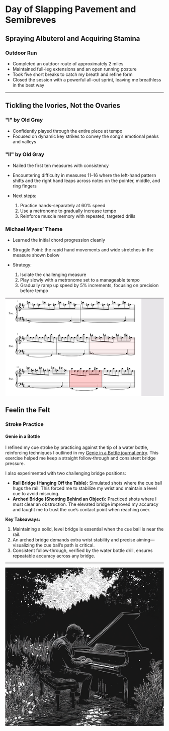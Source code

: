 # Day of Slapping Pavement and Semibreves

## Spraying Albuterol and Acquiring Stamina

### Outdoor Run

- Completed an outdoor route of approximately 2 miles
- Maintained full-leg extensions and an open running posture
- Took five short breaks to catch my breath and refine form
- Closed the session with a powerful all-out sprint, leaving me breathless in the best way

---

## Tickling the Ivories, Not the Ovaries

### "I" by Old Gray

- Confidently played through the entire piece at tempo
- Focused on dynamic key strikes to convey the song’s emotional peaks and valleys

### "II" by Old Gray

- Nailed the first ten measures with consistency
- Encountering difficulty in measures 11–16 where the left-hand pattern shifts and the right hand leaps across notes on the pointer, middle, and ring fingers
- Next steps:

  1. Practice hands-separately at 60% speed
  2. Use a metronome to gradually increase tempo
  3. Reinforce muscle memory with repeated, targeted drills

### Michael Myers’ Theme

- Learned the initial chord progression cleanly
- Struggle Point: the rapid hand movements and wide stretches in the measure shown below
- Strategy:

  1. Isolate the challenging measure
  2. Play slowly with a metronome set to a manageable tempo
  3. Gradually ramp up speed by 5% increments, focusing on precision before tempo

![Michael Myers Theme Measure Issue](./assets/michaelMyersThemeMeasureIssue.png)

## Feelin the Felt

### Stroke Practice

#### Genie in a Bottle

I refined my cue stroke by practicing against the tip of a water bottle, reinforcing techniques I outlined in my [Genie in a Bottle journal entry](https://scondo-prof.github.io/productiveJournal/weeklyProductiveJournal/2025/5/06/dailyProgress/#genie-in-a-bottle). This exercise helped me keep a straight follow‑through and consistent bridge pressure.

I also experimented with two challenging bridge positions:

- **Rail Bridge (Hanging Off the Table):** Simulated shots where the cue ball hugs the rail. This forced me to stabilize my wrist and maintain a level cue to avoid miscuing.
- **Arched Bridge (Shooting Behind an Object):** Practiced shots where I must clear an obstruction. The elevated bridge improved my accuracy and taught me to trust the cue’s contact point when reaching over.

**Key Takeaways:**

1. Maintaining a solid, level bridge is essential when the cue ball is near the rail.
2. An arched bridge demands extra wrist stability and precise aiming—visualizing the cue ball’s path is critical.
3. Consistent follow‑through, verified by the water bottle drill, ensures repeatable accuracy across any bridge.

---

![Piano in Nature](./assets/pianoInNature.png)

